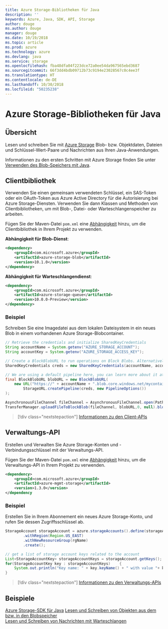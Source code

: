 ```yaml
---
title: Azure Storage-Bibliotheken für Java
description: ''
keywords: Azure, Java, SDK, API, Storage
author: douge
ms.author: douge
manager: douge
ms.date: 10/19/2018
ms.topic: article
ms.prod: azure
ms.technology: azure
ms.devlang: java
ms.service: storage
ms.openlocfilehash: fba48dfa04f223dce72a0ee54da967565ebd3687
ms.sourcegitcommit: 66f3dd4bdb09712b73c9194e23028567c0c4ee3f
ms.translationtype: HT
ms.contentlocale: de-DE
ms.lasthandoff: 10/30/2018
ms.locfileid: "50235238"
---
```

# <a name="azure-storage-libraries-for-java"></a>Azure Storage-Bibliotheken für Java

## <a name="overview"></a>Übersicht

Lesen und schreiben Sie mit [Azure Storage](/azure/storage/storage-introduction) Blob- bzw. Objektdaten, Dateien und Schlüssel-Wert-Paare und Nachrichten aus Ihren Java-Anwendungen.

Informationen zu den ersten Schritten mit Azure Storage finden Sie unter [Verwenden des Blob-Speichers mit Java](/azure/storage/blobs/storage-quickstart-blobs-java-v10).

## <a name="client-library"></a>Clientbibliothek

Verwenden Sie einen gemeinsam verwendeten Schlüssel, ein SAS-Token oder ein OAuth-Token aus Azure Active Directory für die Autorisierung bei Azure Storage-Diensten. Verwenden Sie dann Klassen und Methoden von Clientbibliotheken, um mit Blob-, Datei- oder Warteschlangenspeicher zu arbeiten. 

Fügen Sie der Maven-Datei `pom.xml` eine [Abhängigkeit](https://maven.apache.org/guides/getting-started/index.html#How_do_I_use_external_dependencies) hinzu, um die Clientbibliothek in Ihrem Projekt zu verwenden.   

**Abhängigkeit für Blob-Dienst**:
```XML
<dependency>
    <groupId>com.microsoft.azure</groupId>
    <artifactId>azure-storage-blob</artifactId>
    <version>10.1.0</version>
</dependency>
```

**Abhängigkeit für Warteschlangendienst**:
```XML
<dependency>
    <groupId>com.microsoft.azure</groupId>
    <artifactId>azure-storage-queue</artifactId>
    <version>10.0.0-Preview</version>
</dependency>
```


### <a name="example"></a>Beispiel

Schreiben Sie eine Imagedatei aus dem lokalen Dateisystem in ein neues Blob in einem vorhandenen Azure Storage-Blobcontainer.


```java
// Retrieve the credentials and initialize SharedKeyCredentials
String accountName = System.getenv("AZURE_STORAGE_ACCOUNT");
String accountKey = System.getenv("AZURE_STORAGE_ACCESS_KEY");

// Create a BlockBlobURL to run operations on Block Blobs. Alternatively create a ServiceURL, or ContainerURL for operations on Blob service, and Blob containers
SharedKeyCredentials creds = new SharedKeyCredentials(accountName, accountKey);

// We are using a default pipeline here, you can learn more about it at https://github.com/Azure/azure-storage-java/wiki/Azure-Storage-Java-V10-Overview
final BlockBlobURL blobURL = new BlockBlobURL(
    new URL("https://" + accountName + ".blob.core.windows.net/mycontainer/myimage.jpg"), 
        StorageURL.createPipeline(creds, new PipelineOptions())
);

AsynchronousFileChannel fileChannel = AsynchronousFileChannel.open(Paths.get("myimage.jpg"));
TransferManager.uploadFileToBlockBlob(fileChannel, blobURL,0, null).blockingGet();
```

> [!div class="nextstepaction"]
> [Informationen zu den Client-APIs](/java/api/overview/azure/storage/client)

## <a name="management-api"></a>Verwaltungs-API

Erstellen und Verwalten Sie Azure Storage-Konten und -Verbindungsschlüssel mit der Verwaltungs-API.

Fügen Sie der Maven-Datei `pom.xml` eine [Abhängigkeit](https://maven.apache.org/guides/getting-started/index.html#How_do_I_use_external_dependencies) hinzu, um die Verwaltungs-API in Ihrem Projekt zu verwenden.  

```XML
<dependency>
    <groupId>com.microsoft.azure</groupId>
    <artifactId>azure-mgmt-storage</artifactId>
    <version>1.3.0</version>
</dependency
```   

### <a name="example"></a>Beispiel

Erstellen Sie in Ihrem Abonnement ein neues Azure Storage-Konto, und rufen Sie dessen Zugriffsschlüssel ab.

```java
StorageAccount storageAccount = azure.storageAccounts().define(storageAccountName)
        .withRegion(Region.US_EAST)
        .withNewResourceGroup(rgName)
        .create();

// get a list of storage account keys related to the account
List<StorageAccountKey> storageAccountKeys = storageAccount.getKeys();
for(StorageAccountKey key : storageAccountKeys)    {
    System.out.println("Key name: " + key.keyName() + " with value "+ key.value());
}
```

> [!div class="nextstepaction"]
> [Informationen zu den Verwaltungs-APIs](/java/api/overview/azure/storage/management)


## <a name="samples"></a>Beispiele

[Azure Storage-SDK für Java](https://github.com/azure/azure-storage-java)
[Lesen und Schreiben von Objekten aus dem bzw. in den Blobspeicher](https://github.com/Azure-Samples/storage-blobs-java-v10-quickstart)   
[Lesen und Schreiben von Nachrichten mit Warteschlangen](https://github.com/Azure-Samples/storage-queue-java-getting-started)   
